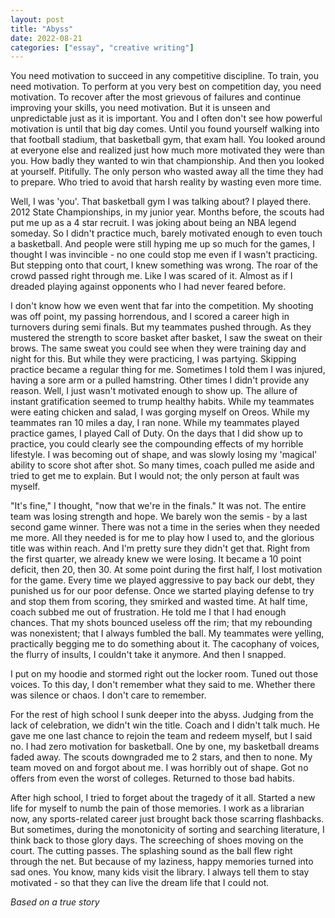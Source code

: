 ```yaml
---
layout: post
title: "Abyss"
date: 2022-08-21
categories: ["essay", "creative writing"]
---
```

You need motivation to succeed in any competitive discipline. To train, you need motivation. To perform at you very best on competition day, you need motivation. To recover after the most grievous of failures and continue improving your skills, you need motivation. But it is unseen and unpredictable just as it is important. You and I often don't see how powerful motivation is until that big day comes. Until you found yourself walking into that football stadium, that basketball gym, that exam hall. You looked around at everyone else and realized just how much more motivated they were than you. How badly they wanted to win that championship. And then you looked at yourself. Pitifully. The only person who wasted away all the time they had to prepare. Who tried to avoid that harsh reality by wasting even more time.

Well, I was 'you'. That basketball gym I was talking about? I played there. 2012 State Championships, in my junior year. Months before, the scouts had put me up as a 4 star recruit. I was joking about being an NBA legend someday. So I didn't practice much, barely motivated enough to even touch a basketball. And people were still hyping me up so much for the games, I thought I was invincible - no one could stop me even if I wasn't practicing. But stepping onto that court, I knew something was wrong. The roar of the crowd passed right through me. Like I was scared of it. Almost as if I dreaded playing against opponents who I had never feared before.

I don't know how we even went that far into the competition. My shooting was off point, my passing horrendous, and I scored a career high in turnovers during semi finals. But my teammates pushed through. As they mustered the strength to score basket after basket, I saw the sweat on their brows. The same sweat you could see when they were training day and night for this. But while they were practicing, I was partying. Skipping practice became a regular thing for me. Sometimes I told them I was injured, having a sore arm or a pulled hamstring. Other times I didn't provide any reason. Well, I just wasn't motivated enough to show up. The allure of instant gratification seemed to trump healthy habits. While my teammates were eating chicken and salad, I was gorging myself on Oreos. While my teammates ran 10 miles a day, I ran none. While my teammates played practice games, I played Call of Duty. On the days that I did show up to practice, you could clearly see the compounding effects of my horrible lifestyle. I was becoming out of shape, and was slowly losing my 'magical' ability to score shot after shot. So many times, coach pulled me aside and tried to get me to explain. But I would not; the only person at fault was myself.

"It's fine," I thought, "now that we're in the finals." It was not. The entire team was losing strength and hope. We barely won the semis - by a last second game winner. There was not a time in the series when they needed me more. All they needed is for me to play how I used to, and the glorious title was within reach. And I'm pretty sure they didn't get that. Right from the first quarter, we already knew we were losing. It became a 10 point deficit, then 20, then 30. At some point during the first half, I lost motivation for the game. Every time we played aggressive to pay back our debt, they punished us for our poor defense. Once we started playing defense to try and stop them from scoring, they smirked and wasted time. At half time, coach subbed me out of frustration. He told me I that I had enough chances. That my shots bounced useless off the rim; that my rebounding was nonexistent; that I always fumbled the ball. My teammates were yelling, practically begging me to do something about it. The cacophany of voices, the flurry of insults, I couldn't take it anymore. And then I snapped.

I put on my hoodie and stormed right out the locker room. Tuned out those voices. To this day, I don't remember what they said to me. Whether there was silence or chaos. I don't care to remember.

For the rest of high school I sunk deeper into the abyss. Judging from the lack of celebration, we didn't win the title. Coach and I didn't talk much. He gave me one last chance to rejoin the team and redeem myself, but I said no. I had zero motivation for basketball. One by one, my basketball dreams faded away. The scouts downgraded me to 2 stars, and then to none. My team moved on and forgot about me. I was horribly out of shape. Got no offers from even the worst of colleges. Returned to those bad habits. 

After high school, I tried to forget about the tragedy of it all. Started a new life for myself to numb the pain of those memories. I work as a librarian now, any sports-related career just brought back those scarring flashbacks. But sometimes, during the monotonicity of sorting and searching literature, I think back to those glory days. The screeching of shoes moving on the court. The cutting passes. The splashing sound as the ball flew right through the net. But because of my laziness, happy memories turned into sad ones. You know, many kids visit the library. I always tell them to stay motivated - so that they can live the dream life that I could not.

*Based on a true story*